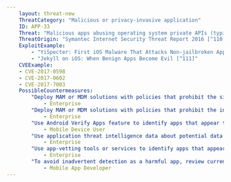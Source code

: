 ```yaml
---
    layout: threat-new
    ThreatCategory: "Malicious or privacy-invasive application"
    ID: APP-33
    Threat: "Malicious apps abusing operating system private APIs (typically on iOS) to gather sensitive data or perform unauthorized actions."
    ThreatOrigin: "Symantec Internet Security Threat Report 2016 [^110]"
    ExploitExample:
        - "YiSpecter: First iOS Malware That Attacks Non-jailbroken Apple iOS Devices by Abusing Private APIs [^43]"
        - "Jekyll on iOS: When Benign Apps Become Evil [^111]"
    CVEExample:
    - CVE-2017-0598
    - CVE-2017-0602
    - CVE-2017-7003
    PossibleCountermeasures:
        "Deploy MAM or MDM solutions with policies that prohibit the side-loading of apps, which may bypass security checks on the app.":
            - Enterprise
        "Deploy MAM or MDM solutions with policies that prohibit the installation of apps from 3rd party (unofficial) app stores.":
            - Enterprise
        "Use Android Verify Apps feature to identify apps that appear to abuse the OS API to gather sensitive data.":
            - Mobile Device User
        "Use application threat intelligence data about potential data collection risks associated with apps installed on COPE or BYOD devices":
            - Enterprise
        "Use app-vetting tools or services to identify apps that appear to abuse the OS API to gather sensitive data.":
            - Enterprise
        "To avoid inadvertent detection as a harmful app, review current developer documentation for the supporting OS and always use the recommended API calls to deliver app functionality.":
            - Mobile App Developer
---
```

